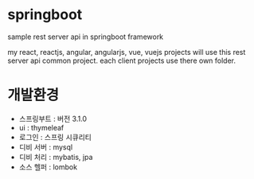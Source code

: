 # springboot
sample rest server api in springboot framework

my react, reactjs, angular, angularjs, vue, vuejs projects will use this rest server api common project.
each client projects use there own folder.

# 개발환경
- 스프링부트 : 버전 3.1.0
- ui : thymeleaf
- 로그인 : 스프링 시큐리티
- 디비 서버 : mysql
- 디비 처리 : mybatis, jpa
- 소스 헬퍼 : lombok
